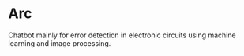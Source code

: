 # Arc
Chatbot mainly for error detection in electronic circuits using machine learning and image processing.
